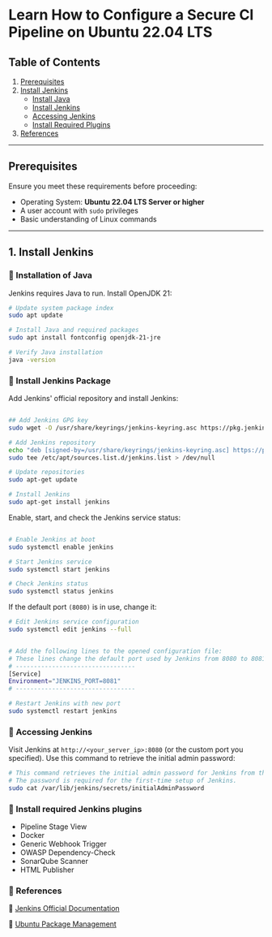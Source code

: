 
# Learn How to Configure a Secure CI Pipeline on Ubuntu 22.04 LTS

## Table of Contents
1. [Prerequisites](#prerequisites)  
2. [Install Jenkins](#1-install-jenkins)  
    - [Install Java](#installation-of-java)  
    - [Install Jenkins](#install-jenkins)  
    - [Accessing Jenkins](#accessing-jenkins)  
    - [Install Required Plugins](#install-required-jenkins-plugins)
7. [References](#references)  

---

## Prerequisites
Ensure you meet these requirements before proceeding:  
- Operating System: **Ubuntu 22.04 LTS Server or higher**  
- A user account with `sudo` privileges  
- Basic understanding of Linux commands  

---

## 1. Install Jenkins  

### 🔹 Installation of Java  
Jenkins requires Java to run. Install OpenJDK 21:

```bash
# Update system package index
sudo apt update

# Install Java and required packages
sudo apt install fontconfig openjdk-21-jre

# Verify Java installation
java -version


```

### 🔹 Install Jenkins Package
Add Jenkins' official repository and install Jenkins:

```bash

## Add Jenkins GPG key
sudo wget -O /usr/share/keyrings/jenkins-keyring.asc https://pkg.jenkins.io/debian/jenkins.io-2023.key

# Add Jenkins repository
echo "deb [signed-by=/usr/share/keyrings/jenkins-keyring.asc] https://pkg.jenkins.io/debian binary/" | \
sudo tee /etc/apt/sources.list.d/jenkins.list > /dev/null

# Update repositories
sudo apt-get update

# Install Jenkins
sudo apt-get install jenkins

```
Enable, start, and check the Jenkins service status:

```bash

# Enable Jenkins at boot
sudo systemctl enable jenkins

# Start Jenkins service
sudo systemctl start jenkins

# Check Jenkins status
sudo systemctl status jenkins


```

If the default port `(8080)` is in use, change it:

```bash
# Edit Jenkins service configuration
sudo systemctl edit jenkins --full


# Add the following lines to the opened configuration file:
# These lines change the default port used by Jenkins from 8080 to 8081 (or any custom port you prefer).
# ---------------------------------
[Service]
Environment="JENKINS_PORT=8081"
# ---------------------------------

# Restart Jenkins with new port
sudo systemctl restart jenkins


```

### 🔹 Accessing Jenkins
Visit Jenkins at `http://<your_server_ip>:8080` (or the custom port you specified). Use this command to retrieve the initial admin password:

```bash
# This command retrieves the initial admin password for Jenkins from the specified file.
# The password is required for the first-time setup of Jenkins.
sudo cat /var/lib/jenkins/secrets/initialAdminPassword

```
### 🔹 Install required Jenkins plugins
- Pipeline Stage View
- Docker
- Generic Webhook Trigger
- OWASP Dependency-Check
- SonarQube Scanner
- HTML Publisher

### 📖 References
🔹 [Jenkins Official Documentation](https://www.jenkins.io/doc/)

🔹 [Ubuntu Package Management](https://documentation.ubuntu.com/server/)